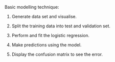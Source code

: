 Basic modelling technique:

1. Generate data set and visualise.

2. Split the training data into test and validation set.

3. Perform and fit the logistic regression.

4. Make predictions using the model.

5. Display the confusion matrix to see the error.

